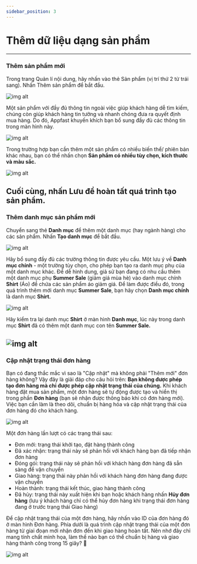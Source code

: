 ```yaml
---
sidebar_position: 3
---
```


# Thêm dữ liệu dạng sản phẩm
---
### Thêm sản phẩm mới

Trong trang Quản lí nội dung, hãy nhấn vào thẻ Sản phẩm (vị trí thứ 2 từ trái sang). Nhấn Thêm sản phẩm để bắt đầu.

![img alt](/img/data/product/200601-them-du-lieu-dang-san-pham-01.jpeg)

Một sản phẩm với đầy đủ thông tin ngoài việc giúp khách hàng dễ tìm kiếm, chúng còn giúp khách hàng tin tưởng và nhanh chóng đưa ra quyết định mua hàng. Do đó, Appfast khuyến khích bạn bổ sung đầy đủ các thông tin trong màn hình này. 



![img alt](/img/data/product/200601-them-du-lieu-dang-san-pham-02.jpeg)

Trong trường hợp bạn cần thêm một sản phẩm có nhiều biến thể/ phiên bản khác nhau, bạn có thể nhấn chọn **Sản phẩm có nhiều tùy chọn, kích thước và màu sắc.**

![img alt](/img/data/product/200601-them-du-lieu-dang-san-pham-03.gif)

Cuối cùng, nhấn Lưu để hoàn tất quá trình tạo sản phẩm.
---
### Thêm danh mục sản phẩm mới
Chuyển sang thẻ **Danh mục** để thêm một danh mục (hay ngành hàng) cho các sản phẩm. Nhấn **Tạo danh mục** để bắt đầu.

![img alt](/img/data/product/200601-them-du-lieu-dang-san-pham-04.jpeg)

Hãy bổ sung đầy đủ các trường thông tin được yêu cầu. Một lưu ý về **Danh mục chính** - một trường tùy chọn, cho phép bạn tạo ra danh mục phụ của một danh mục khác. Để dễ hình dung, giả sử bạn đang có nhu cầu thêm một danh mục phụ **Summer Sale** (giảm giá mùa hè) vào danh mục chính **Shirt** (Áo) để chứa các sản phẩm áo giảm giá. Để làm được điều đó, trong quá trình thêm mới danh mục **Summer Sale**, bạn hãy chọn **Danh mục chính** là danh mục **Shirt.**

![img alt](/img/data/product/200601-them-du-lieu-dang-san-pham-05.jpeg)

Hãy kiểm tra lại danh mục **Shirt** ở màn hình **Danh mục**, lúc này trong danh mục **Shirt** đã có thêm một danh mục con tên **Summer Sale.**

![img alt](/img/data/product/200601-them-du-lieu-dang-san-pham-06.jpeg)
---
### Cập nhật trạng thái đơn hàng

Bạn có đang thắc mắc vì sao là "Cập nhật" mà không phải "Thêm mới" đơn hàng không? Vậy đây là giải đáp cho câu hỏi trên: **Bạn không được phép tạo đơn hàng mà chỉ được phép cập nhật trạng thái của chúng.** Khi khách hàng đặt mua sản phẩm, một đơn hàng sẽ tự động được tạo và hiển thị trong phần **Đơn hàng** (bạn sẽ nhận được thông báo khi có đơn hàng mới). Việc bạn cần làm là theo dõi, chuẩn bị hàng hóa và cập nhật trạng thái của đơn hàng đó cho khách hàng.

![img alt](/img/data/product/200601-them-du-lieu-dang-san-pham-07.jpeg)

Một đơn hàng lần lượt có các trạng thái sau:
- Đơn mới: trạng thái khởi tạo, đặt hàng thành công
- Đã xác nhận: trạng thái này sẽ phản hồi với khách hàng bạn đã tiếp nhận đơn hàng
- Đóng gói: trạng thái này sẽ phản hồi với khách hàng đơn hàng đã sẵn sàng để vận chuyển
- Giao hàng: trạng thái này phản hồi với khách hàng đơn hàng đang được vận chuyển
- Hoàn thành: trạng thái kết thúc, giao hàng thành công
- Đã hủy: trạng thái này xuất hiện khi bạn hoặc khách hàng nhấn **Hủy đơn hàng** (lưu ý khách hàng chỉ có thể hủy đơn hàng khi trạng thái đơn hàng đang ở trước trạng thái Giao hàng)

Để cập nhật trạng thái của một đơn hàng, hãy nhấn vào ID của đơn hàng đó ở màn hình Đơn hàng. Phía dưới là quá trình cập nhật trạng thái của một đơn hàng từ giai đoạn mới nhận đơn đến khi giao hàng hoàn tất. Nên nhớ đây chỉ mang tính chất minh họa, làm thế nào bạn có thể chuẩn bị hàng và giao hàng thành công trong 15 giây? 🤣

![img alt](/img/data/product/200601-them-du-lieu-dang-san-pham-09.gif)